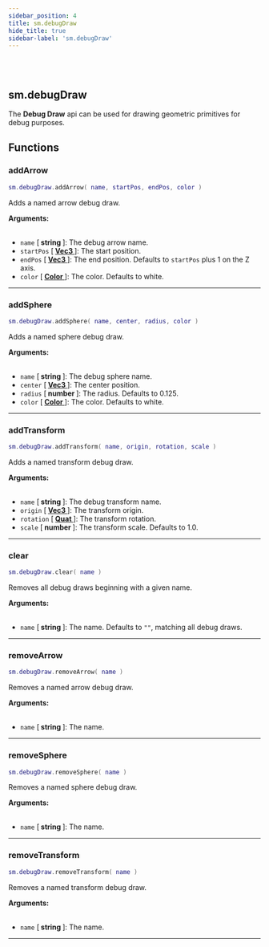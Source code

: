 ```yaml
---
sidebar_position: 4
title: sm.debugDraw
hide_title: true
sidebar-label: 'sm.debugDraw'
---
```


<br></br>

## sm.debugDraw

The <strong>Debug Draw</strong> api can be used for drawing geometric primitives for debug purposes.

## Functions

### addArrow

```lua
sm.debugDraw.addArrow( name, startPos, endPos, color )
```

Adds a named arrow debug draw.

<strong>Arguments:</strong> <br></br>

- <code>name</code> [<strong> string </strong>]: The debug arrow name.
- <code>startPos</code> [<strong> <a href="/docs/Terrain-Script-Environment/Userdata/Vec3"> Vec3 </a> </strong>]: The start position.
- <code>endPos</code> [<strong> <a href="/docs/Terrain-Script-Environment/Userdata/Vec3"> Vec3 </a> </strong>]: The end position. Defaults to <code>startPos</code> plus 1 on the Z axis.
- <code>color</code> [<strong> <a href="/docs/Terrain-Script-Environment/Userdata/Color"> Color </a> </strong>]: The color. Defaults to white.

---

### addSphere

```lua
sm.debugDraw.addSphere( name, center, radius, color )
```

Adds a named sphere debug draw.

<strong>Arguments:</strong> <br></br>

- <code>name</code> [<strong> string </strong>]: The debug sphere name.
- <code>center</code> [<strong> <a href="/docs/Terrain-Script-Environment/Userdata/Vec3"> Vec3 </a> </strong>]: The center position.
- <code>radius</code> [<strong> number </strong>]: The radius. Defaults to 0.125.
- <code>color</code> [<strong> <a href="/docs/Terrain-Script-Environment/Userdata/Color"> Color </a> </strong>]: The color. Defaults to white.

---

### addTransform

```lua
sm.debugDraw.addTransform( name, origin, rotation, scale )
```

Adds a named transform debug draw.

<strong>Arguments:</strong> <br></br>

- <code>name</code> [<strong> string </strong>]: The debug transform name.
- <code>origin</code> [<strong> <a href="/docs/Terrain-Script-Environment/Userdata/Vec3"> Vec3 </a> </strong>]: The transform origin.
- <code>rotation</code> [<strong> <a href="/docs/Terrain-Script-Environment/Userdata/Quat"> Quat </a> </strong>]: The transform rotation.
- <code>scale</code> [<strong> number </strong>]: The transform scale. Defaults to 1.0.

---

### clear

```lua
sm.debugDraw.clear( name )
```

Removes all debug draws beginning with a given name.

<strong>Arguments:</strong> <br></br>

- <code>name</code> [<strong> string </strong>]: The name. Defaults to <code>""</code>, matching all debug draws.

---

### removeArrow

```lua
sm.debugDraw.removeArrow( name )
```

Removes a named arrow debug draw. 

<strong>Arguments:</strong> <br></br>

- <code>name</code> [<strong> string </strong>]: The name.

---

### removeSphere

```lua
sm.debugDraw.removeSphere( name )
```

Removes a named sphere debug draw. 

<strong>Arguments:</strong> <br></br>

- <code>name</code> [<strong> string </strong>]: The name.

---

### removeTransform

```lua
sm.debugDraw.removeTransform( name )
```

Removes a named transform debug draw. 

<strong>Arguments:</strong> <br></br>

- <code>name</code> [<strong> string </strong>]: The name.

---









